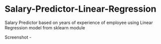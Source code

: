 # Salary-Predictor-Linear-Regression
Salary Predictor based on years of experience of employee using Linear Regression model from sklearn module

Screenshot - 
